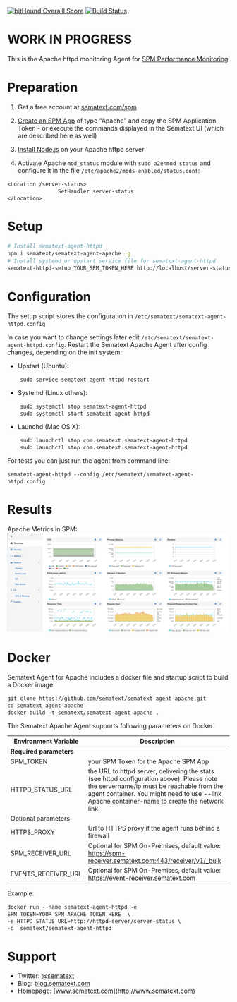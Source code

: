 [![bitHound Overalll Score](https://www.bithound.io/github/sematext/sematext-agent-apache/badges/score.svg)](https://www.bithound.io/github/sematext/sematext-agent-apache) [![Build Status](https://travis-ci.org/sematext/sematext-agent-apache.svg?branch=master)](https://travis-ci.org/sematext/sematext-agent-apache)

# WORK IN PROGRESS 

This is the Apache httpd monitoring Agent for [SPM Performance Monitoring](http://sematext.com/spm/)


# Preparation 

1. Get a free account at [sematext.com/spm](https://apps.sematext.com/users-web/register.do)  

2. [Create an SPM App](https://apps.sematext.com/spm-reports/registerApplication.do) of type "Apache" and copy the SPM Application Token - or execute the commands displayed in the Sematext UI (which are described here as well)

3. [Install Node.js](https://nodejs.org/en/download/package-manager/) on your Apache httpd server

4. Activate Apache ```mod_status``` module with ```sudo a2enmod status``` and configure it in the file ```/etc/apache2/mods-enabled/status.conf```: 
```
<Location /server-status>
                SetHandler server-status
</Location>
```        

# Setup 
```sh
# Install sematext-agent-httpd 
npm i sematext/sematext-agent-apache -g
# Install systemd or upstart service file for sematext-agent-httpd 
sematext-httpd-setup YOUR_SPM_TOKEN_HERE http://localhost/server-status
```
# Configuration 

The setup script stores the configuration in ```/etc/sematext/sematext-agent-httpd.config```

In case you want to change settings later edit ```/etc/sematext/sematext-agent-httpd.config```. Restart the Sematext Apache Agent after config changes, depending on the init system:
- Upstart (Ubuntu):  
```
    sudo service sematext-agent-httpd restart 
```
- Systemd (Linux others):  
```
    sudo systemctl stop sematext-agent-httpd
    sudo systemctl start sematext-agent-httpd
```
- Launchd (Mac OS X): 
```
    sudo launchctl stop com.sematext.sematext-agent-httpd
    sudo launchctl stop com.sematext.sematext-agent-httpd
```

For tests you can just run the agent from command line:
```
sematext-agent-httpd --config /etc/sematext/sematext-agent-httpd.config
```

# Results

Apache Metrics in SPM: 
![](https://raw.githubusercontent.com/sematext/sematext-agent-apache/master/httpd-report-screenshot.png)

# Docker 

Sematext Agent for Apache includes a docker file and startup script to build a Docker image. 
```
git clone https://github.com/sematext/sematext-agent-apache.git
cd sematext-agent-apache
docker build -t sematext/sematext-agent-apache .
```

The Sematext Apache Agent supports following parameters on Docker: 

| Environment Variable | Description |
|----------------------|-------------|
| **Required parameters**  |         |
| SPM_TOKEN                | your SPM Token for the Apache SPM App |
| HTTPD_STATUS_URL          | the URL to httpd server, delivering the stats (see httpd configuration above). Please note the servername/ip must be reachable from the agent container. You might need to use --link Apache container-name to create the network link. |
| Optional parameters      | |
| HTTPS_PROXY              | Url to HTTPS proxy if the agent runs behind a firewall |
| SPM_RECEIVER_URL         | Optional for SPM On-Premises, default value: https://spm-receiver.sematext.com:443/receiver/v1/_bulk |
| EVENTS_RECEIVER_URL      | Optional for SPM On-Premises, default value: https://event-receiver.sematext.com |


Example:
```
docker run --name sematext-agent-httpd -e SPM_TOKEN=YOUR_SPM_APACHE_TOKEN_HERE  \ 
-e HTTPD_STATUS_URL=http://httpd-server/server-status \ 
-d  sematext/sematext-agent-httpd
```

# Support 

- Twitter: [@sematext](http://www.twitter.com/sematext)
- Blog: [blog.sematext.com](http://blog.sematext.com)
- Homepage: [www.sematext.com](http://www.sematext.com)

